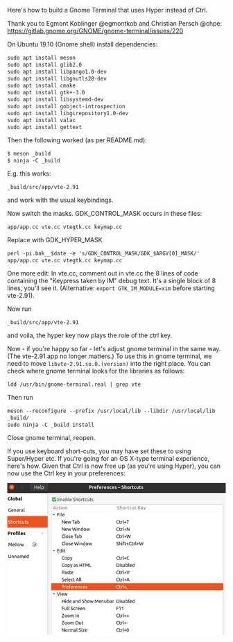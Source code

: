 Here's how to build a Gnome Terminal that uses Hyper instead of Ctrl.

Thank you to Egmont Koblinger @egmontkob and Christian Persch @chpe: 
https://gitlab.gnome.org/GNOME/gnome-terminal/issues/220

On Ubuntu 19.10 (Gnome shell) install dependencies:
```
sudo apt install meson
sudo apt install glib2.0
sudo apt install libpango1.0-dev
sudo apt install libgnutls28-dev
sudo apt install cmake
sudo apt install gtk+-3.0
sudo apt install libsystemd-dev
sudo apt install gobject-introspection
sudo apt install libgirepository1.0-dev
sudo apt install valac
sudo apt install gettext
```
Then the following worked (as per README.md):
```
$ meson _build       
$ ninja -C _build   
```
E.g. this works:
```
_build/src/app/vte-2.91
```
and work with the usual keybindings.

Now switch the masks. GDK_CONTROL_MASK occurs in these files:
```
app/app.cc vte.cc vtegtk.cc keymap.cc
```
Replace with GDK_HYPER_MASK
```
perl -pi.bak__$date -e 's/GDK_CONTROL_MASK/GDK_$ARGV[0]_MASK/' app/app.cc vte.cc vtegtk.cc keymap.cc
```
One more edit: In vte.cc, comment out in vte.cc the 8 lines of code containing the "Keypress taken by IM" debug text. It's a single block of 8 lines, you'll see it. (Alternative: `export GTK_IM_MODULE=xim` before starting vte-2.91).

Now run
```
_build/src/app/vte-2.91
```
and voila, the hyper key now plays the role of the ctrl key.

Now - if you're happy so far - let's adjust gnome terminal in the same way. (The vte-2.91 app no longer matters.) To use this in gnome terminal, we need to move `libvte-2.91.so.0.(version)` into the right place. You can check where gnome terminal looks for the libraries as follows:
```
ldd /usr/bin/gnome-terminal.real | grep vte
```
Then run
```
meson --reconfigure --prefix /usr/local/lib --libdir /usr/local/lib _build/
sudo ninja -C _build install
```
Close gnome terminal, reopen.

If you use keyboard short-cuts, you may have set these to using Super/Hyper etc. If you're going for an OS X-type terminal experience, here's how. Given that Ctrl is now free up (as you're using Hyper), you can now use the Ctrl key in your preferences:

![Gnome Terminal Preferences](https://raw.githubusercontent.com/bjohas/Ubuntu-keyboard-map-like-OS-X/master/Building%20a%20Gnome-Hyper-Terminal-Preferences.png)





